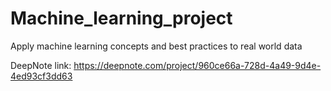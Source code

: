 # Machine_learning_project
Apply machine learning concepts and best practices to real world data

DeepNote link:
https://deepnote.com/project/960ce66a-728d-4a49-9d4e-4ed93cf3dd63
